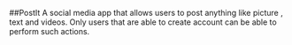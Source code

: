 ##PostIt
A social media app that allows users to post anything like picture , text and videos. Only users that are able to create account can be able to perform such actions.

